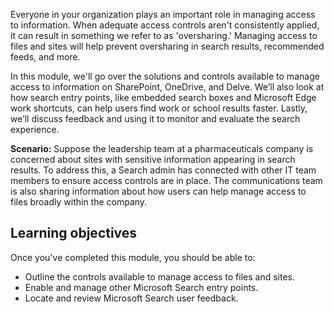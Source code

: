 Everyone in your organization plays an important role in managing access to information. When adequate access controls aren't consistently applied, it can result in something we refer to as 'oversharing.' Managing access to files and sites will help prevent oversharing in search results, recommended feeds, and more.

In this module, we'll go over the solutions and controls available to manage access to information on SharePoint, OneDrive, and Delve. We’ll also look at how search entry points, like embedded search boxes and Microsoft Edge work shortcuts, can help users find work or school results faster. Lastly, we’ll discuss feedback and using it to monitor and evaluate the search experience.

**Scenario:** Suppose the leadership team at a pharmaceuticals company is concerned about sites with sensitive information appearing in search results. To address this, a Search admin has connected with other IT team members to ensure access controls are in place. The communications team is also sharing information about how users can help manage access to files broadly within the company.

## Learning objectives

Once you've completed this module, you should be able to:  

- Outline the controls available to manage access to files and sites.
- Enable and manage other Microsoft Search entry points.
- Locate and review Microsoft Search user feedback.
